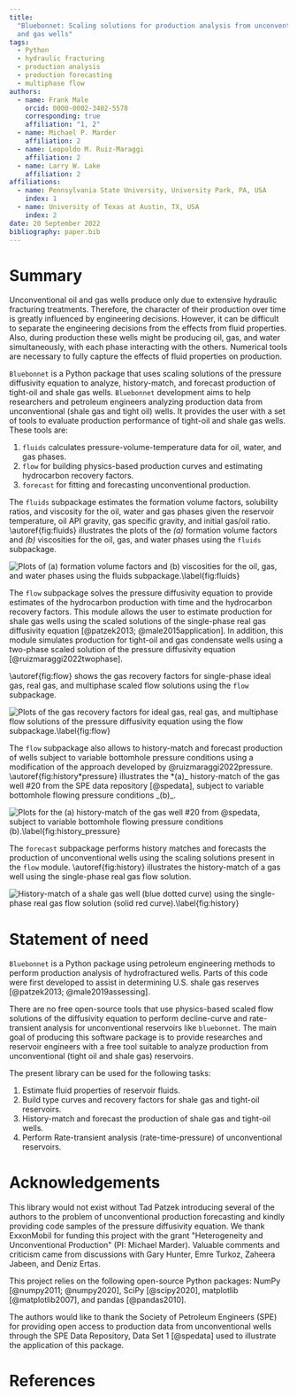 ```yaml
---
title:
  "Bluebonnet: Scaling solutions for production analysis from unconventional oil
  and gas wells"
tags:
  - Python
  - hydraulic fracturing
  - production analysis
  - production forecasting
  - multiphase flow
authors:
  - name: Frank Male
    orcid: 0000-0002-3402-5578
    corresponding: true
    affiliation: "1, 2"
  - name: Michael P. Marder
    affiliation: 2
  - name: Leopoldo M. Ruiz-Maraggi
    affiliation: 2
  - name: Larry W. Lake
    affiliation: 2
affiliations:
  - name: Pennsylvania State University, University Park, PA, USA
    index: 1
  - name: University of Texas at Austin, TX, USA
    index: 2
date: 20 September 2022
bibliography: paper.bib
---
```


# Summary

Unconventional oil and gas wells produce only due to extensive hydraulic
fracturing treatments. Therefore, the character of their production over time is
greatly influenced by engineering decisions. However, it can be difficult to
separate the engineering decisions from the effects from fluid properties. Also,
during production these wells might be producing oil, gas, and water
simultaneously, with each phase interacting with the others. Numerical tools are
necessary to fully capture the effects of fluid properties on production.

`Bluebonnet` is a Python package that uses scaling solutions of the pressure
diffusivity equation to analyze, history-match, and forecast production of
tight-oil and shale gas wells. `Bluebonnet` development aims to help researchers
and petroleum engineers analyzing production data from unconventional (shale gas
and tight oil) wells. It provides the user with a set of tools to evaluate
production performance of tight-oil and shale gas wells. These tools are:

1. `fluids` calculates pressure-volume-temperature data for oil, water, and gas
   phases.
2. `flow` for building physics-based production curves and estimating
   hydrocarbon recovery factors.
3. `forecast` for fitting and forecasting unconventional production.

The `fluids` subpackage estimates the formation volume factors, solubility
ratios, and viscosity for the oil, water and gas phases given the reservoir
temperature, oil API gravity, gas specific gravity, and initial gas/oil ratio.
\autoref{fig:fluids} illustrates the plots of the _(a)_ formation volume factors
and _(b)_ viscosities for the oil, gas, and water phases using the `fluids`
subpackage.

![Plots of *(a)* formation volume factors and *(b)*
viscosities for the oil, gas, and water phases using the `fluids` subpackage.\label{fig:fluids}](Fig_1.tiff)

The `flow` subpackage solves the pressure diffusivity equation to provide
estimates of the hydrocarbon production with time and the hydrocarbon recovery
factors. This module allows the user to estimate production for shale gas wells
using the scaled solutions of the single-phase real gas diffusivity equation
[@patzek2013; @male2015application]. In addition, this module simulates
production for tight-oil and gas condensate wells using a two-phase scaled
solution of the pressure diffusivity equation [@ruizmaraggi2022twophase].

\autoref{fig:flow} shows the gas recovery factors for single-phase ideal gas,
real gas, and multiphase scaled flow solutions using the `flow` subpackage.

![Plots of the gas recovery factors for ideal gas, real gas, and
multiphase flow solutions of the pressure diffusivity equation using the `flow`
subpackage.\label{fig:flow}](Fig_2.tiff)

The `flow` subpackage also allows to history-match and forecast production of
wells subject to variable bottomhole pressure conditions using a modification of
the approach developed by @ruizmaraggi2022pressure.
\autoref{fig:history*pressure} illustrates the *(a)_ history-match of the gas
well #20 from the SPE data repository [@spedata], subject to variable bottomhole
flowing pressure conditions _(b)\_.

![Plots for the *(a)* history-match of the gas well #20 from @spedata, subject to
variable bottomhole flowing pressure conditions *(b)*.\label{fig:history_pressure}](Fig_3.tiff)

The `forecast` subpackage performs history matches and forecasts the production
of unconventional wells using the scaling solutions present in the `flow`
module. \autoref{fig:history} illustrates the history-match of a gas well using
the single-phase real gas flow solution.

![History-match of a shale gas well (blue dotted curve) using the
single-phase real gas flow solution (solid red curve).\label{fig:history}](Fig_4.tiff)

# Statement of need

`Bluebonnet` is a Python package using petroleum engineering methods to perform
production analysis of hydrofractured wells. Parts of this code were first
developed to assist in determining U.S. shale gas reserves [@patzek2013;
@male2019assessing].

There are no free open-source tools that use physics-based scaled flow solutions
of the diffusivity equation to perform decline-curve and rate-transient analysis
for unconventional reservoirs like `bluebonnet`. The main goal of producing this
software package is to provide researches and reservoir engineers with a free
tool suitable to analyze production from unconventional (tight oil and shale
gas) reservoirs.

The present library can be used for the following tasks:

1. Estimate fluid properties of reservoir fluids.
2. Build type curves and recovery factors for shale gas and tight-oil
   reservoirs.
3. History-match and forecast the production of shale gas and tight-oil wells.
4. Perform Rate-transient analysis (rate-time-pressure) of unconventional
   reservoirs.

# Acknowledgements

This library would not exist without Tad Patzek introducing several of the
authors to the problem of unconventional production forecasting and kindly
providing code samples of the pressure diffusivity equation. We thank ExxonMobil
for funding this project with the grant "Heterogeneity and Unconventional
Production" (PI: Michael Marder). Valuable comments and criticism came from
discussions with Gary Hunter, Emre Turkoz, Zaheera Jabeen, and Deniz Ertas.

This project relies on the following open-source Python packages: NumPy
[@numpy2011; @numpy2020], SciPy [@scipy2020], matplotlib [@matplotlib2007], and
pandas [@pandas2010].

The authors would like to thank the Society of Petroleum Engineers (SPE) for
providing open access to production data from unconventional wells through the
SPE Data Repository, Data Set 1 [@spedata] used to illustrate the application of
this package.

# References
